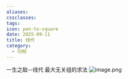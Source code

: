 ```yaml
---
aliases:
cssclasses:
tags:
icon: pen-to-square
date: 2025-09-11
title: 线代
category:
  - 归档
---
```

一生之敌--线代
最大无关组的求法
![image.png](https://cdn.jsdelivr.net/gh/fakeppa/blog-img/20250911234120.png)
